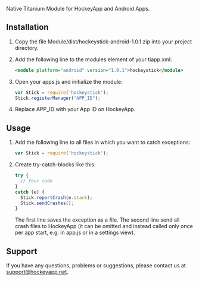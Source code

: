 Native Titanium Module for HockeyApp and Android Apps.

## Installation

1. Copy the file Module/dist/hockeystick-android-1.0.1.zip into your project directory.
2. Add the following line to the modules element of your tiapp.xml:

    ```xml
    <module platform="android" version="1.0.1">hockeystick</module>
    ```
    
3. Open your apps.js and initialize the module:

    ```javascript
    var Stick = require('hockeystick');
    Stick.registerManager("APP_ID");
    ```
    
4. Replace APP_ID with your App ID on HockeyApp.

## Usage

1. Add the following line to all files in which you want to catch exceptions:

    ```javascript
    var Stick = require('hockeystick');
    ```

2. Create try-catch-blocks like this:

    ```javascript
    try {
      // Your code
    }
    catch (e) {
      Stick.reportCrash(e.stack);
      Stick.sendCrashes();
    }
    ```
    
    The first line saves the exception as a file. The second line send all crash files to HockeyApp (it can be omitted and instead called only once per app start, e.g. in app.js or in a settings view).

## Support

If you have any questions, problems or suggestions, please contact us at [support@hockeyapp.net](mailto:support@hockeyapp.net).
